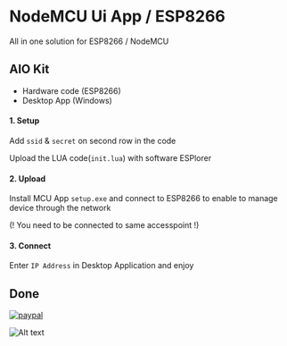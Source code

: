 # NodeMCU Ui App / ESP8266
All in one solution for ESP8266 / NodeMCU

## AIO Kit

- Hardware code (ESP8266)
- Desktop App (Windows)

#### 1. Setup
Add `ssid` & `secret` on second row in the code

Upload the LUA code(`init.lua`) with software ESPlorer

#### 2. Upload

Install MCU App `setup.exe` and connect to ESP8266 to enable to manage device through the network

(! You need to be connected to same accesspoint !)


#### 3. Connect

Enter `IP Address` in Desktop Application and enjoy


## Done

[![paypal](https://www.paypalobjects.com/en_US/i/btn/btn_donateCC_LG.gif)](https://www.paypal.com/cgi-bin/webscr?cmd=_s-xclick&hosted_button_id=LFMQEBTS2VH4U)


![Alt text](https://github.com/aCo0o/nodeMCU_UI/blob/master/nodeMCU_UI.jpg?raw=true "nodeMCU UI") 
